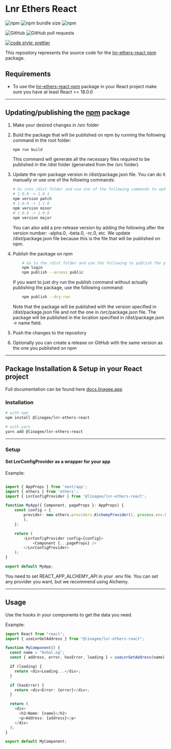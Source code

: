 
# Lnr Ethers React

![npm](https://img.shields.io/npm/v/@linagee/lnr-ethers-react)
![npm bundle size](https://img.shields.io/bundlephobia/min/@linagee/lnr-ethers-react)
![npm](https://img.shields.io/npm/dw/@linagee/lnr-ethers-react)

![GitHub](https://img.shields.io/github/license/Linagee-Name-Registrar/lnr-ethers-react)
![GitHub pull requests](https://img.shields.io/github/issues-pr-raw/Linagee-Name-Registrar/lnr-ethers-react)

[![code style: prettier](https://img.shields.io/badge/code_style-prettier-ff69b4.svg?style=flat-square)](https://github.com/prettier/prettier)

This repository represents the source code for the [lnr-ethers-react npm](https://www.npmjs.com/package/@linagee/lnr-ethers-react) package.

## Requirements

- To use the [lnr-ethers-react npm](https://www.npmjs.com/package/@linagee/lnr-ethers-react) package in your React project make sure you have at least React >= 18.0.0

---

## Updating/publishing the [npm](https://www.npmjs.com/) package

1. Make your desired changes in /src folder
2. Build the package that will be published on npm by running the following command in the root folder:
    ```bash
    npm run build
    ```
    This command will generate all the necessary files required to be published in the /dist folder (generated from the /src folder).

3. Update the npm package version in /dist/package.json file. You can do it manually or use one of the following commands:

    ```bash
    # Go into /dist folder and use one of the following commands to update the version
    # 1.0.0 -> 1.0.1
    npm version patch
    # 1.0.0 -> 1.1.0
    npm version minor
    # 1.0.0 -> 2.0.0
    npm version major
    ```
   
   You can also add a pre-release version by adding the following after the version number: -alpha.0, -beta.0, -rc.0, etc.
    We update /dist/package.json file because this is the file that will be published on npm.

4. Publish the package on npm
    ```bash
        # Go to the /dist folder and use the following to publish the package
        npm login
        npm publish --access public
    ```
   
    If you want to just dry run the publish command without actually publishing the package, use the following command:
    ```bash
        npm publish --dry-run
    ```
    Note that the package will be published with the version specified in /dist/package.json file and not the one in /src/package.json file.
    The package will be published in the location specified in /dist/package.json -> name field.

5. Push the changes to the repository
6. Optionally you can create a release on GitHub with the same version as the one you published on npm

---

## Package Installation & Setup in your React project

Full documentation can be found here [docs.linagee.app](https://docs.linagee.app/docs/lnr-ethers-react/getting-started)

### Installation

```bash
# with npm
npm install @linagee/lnr-ethers-react

# with yarn
yarn add @linagee/lnr-ethers-react
```

---

### Setup

#### Set LnrConfigProvider as a wrapper for your app

Example:
```typescript jsx

import { AppProps } from 'next/app';
import { ethers } from 'ethers';
import { LnrConfigProvider } from '@linagee/lnr-ethers-react';

function MyApp({ Component, pageProps }: AppProps) {
    const config = {
        provider: new ethers.providers.AlchemyProvider(1, process.env.REACT_APP_ALCHEMY_API
        ),
    };

    return (
        <LnrConfigProvider config={config}>
            <Component {...pageProps} />
        </LnrConfigProvider>
    );
}

export default MyApp;
```

You need to set REACT_APP_ALCHEMY_API in your .env file.
You can set any provider you want, but we recommend using Alchemy.

---

## Usage

Use the hooks in your components to get the data you need.

Example:

```typescript jsx
import React from "react";
import { useLnrGetAddress } from "@linagee/lnr-ethers-react";

function MyComponent() {
  const name = "0xhal.og";
  const { address, error, hasError, loading } = useLnrGetAddress(name);

  if (loading) {
    return <div>Loading...</div>;
  }

  if (hasError) {
    return <div>Error: {error}</div>;
  }

  return (
    <div>
      <h2>Name: {name}</h2>
      <p>Address: {address}</p>
    </div>
  );
}

export default MyComponent;
```

